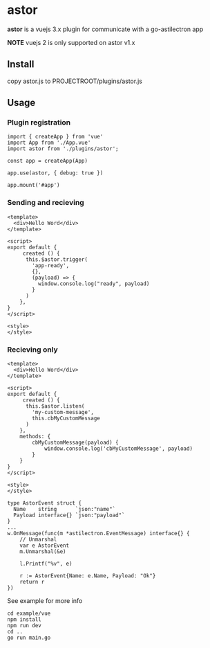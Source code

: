 # astor

**astor** is a vuejs 3.x plugin for communicate with a go-astilectron app

**NOTE** vuejs 2 is only supported on astor v1.x

## Install

copy astor.js to PROJECTROOT/plugins/astor.js

## Usage

### Plugin registration

```:js
import { createApp } from 'vue'
import App from './App.vue'
import astor from './plugins/astor';

const app = createApp(App)

app.use(astor, { debug: true })

app.mount('#app')
```

### Sending and recieving

```vue
<template>
  <div>Hello Word</div>
</template>

<script>
export default {
     created () {
      this.$astor.trigger(
        'app-ready', 
        {}, 
        (payload) => {
          window.console.log("ready", payload)
        }
      )
    },
}
</script>

<style>
</style>
```

### Recieving only

```vue
<template>
  <div>Hello Word</div>
</template>

<script>
export default {
     created () {
      this.$astor.listen(
        'my-custom-message', 
        this.cbMyCustomMessage
      )
    },
    methods: {
        cbMyCustomMessage(payload) {
            window.console.log('cbMyCustomMessage', payload)
        }
    }
}
</script>

<style>
</style>
```

```:go
type AstorEvent struct {
  Name    string      `json:"name"`
  Payload interface{} `json:"payload"`
}
...
w.OnMessage(func(m *astilectron.EventMessage) interface{} {
    // Unmarshal
    var e AstorEvent
    m.Unmarshal(&e)

    l.Printf("%v", e)

    r := AstorEvent{Name: e.Name, Payload: "Ok"}
    return r
})
```

See example for more info

```:shell
cd example/vue
npm install
npm run dev
cd ..
go run main.go
```

